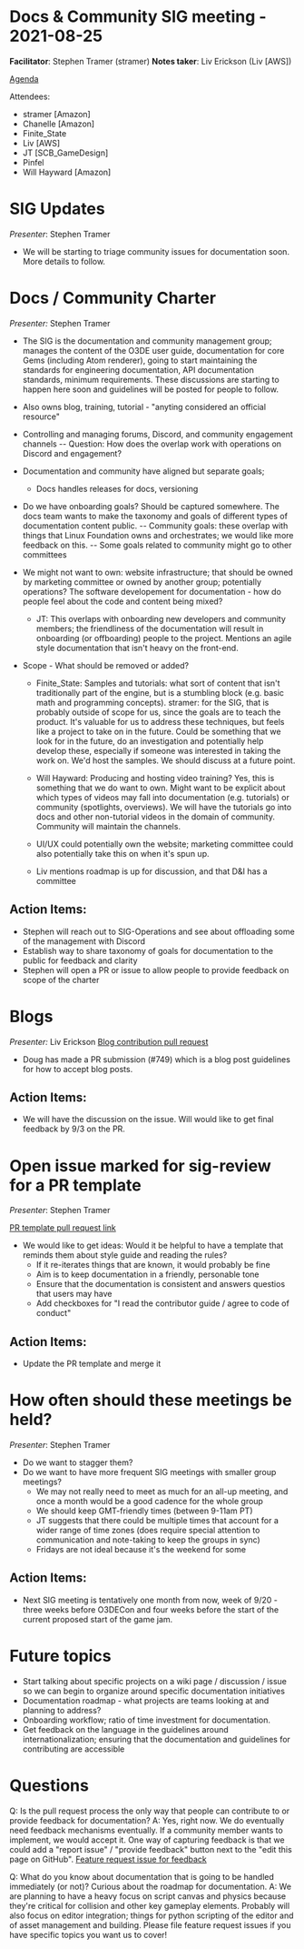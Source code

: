# Docs & Community SIG meeting - 2021-08-25 

**Facilitator**: Stephen Tramer (stramer) **Notes taker**: Liv Erickson (Liv [AWS])

[Agenda](https://github.com/o3de/sig-docs-community/issues/5) 

Attendees:
* stramer [Amazon]
* Chanelle [Amazon]
* Finite_State 
* Liv [AWS]
* JT [SCB_GameDesign]
* Pinfel
* Will Hayward [Amazon]

# SIG Updates
*Presenter*: Stephen Tramer
* We will be starting to triage community issues for documentation soon. More details to follow. 

# Docs / Community Charter
*Presenter:* Stephen Tramer
* The SIG is the documentation and community management group; manages the content of the O3DE user guide, documentation for core Gems (including Atom renderer), going to start maintaining the standards for engineering documentation, API documentation standards, minimum requirements. These discussions are starting to happen here soon and guidelines will be posted for people to follow. 

* Also owns blog, training, tutorial - "anyting considered an official resource"

* Controlling and managing forums, Discord, and community engagement channels 
-- Question: How does the overlap work with operations on Discord and engagement?


* Documentation and community have aligned but separate goals; 
    * Docs handles releases for docs, versioning
* Do we have onboarding goals? Should be captured somewhere. The docs team wants to make the taxonomy and goals of different types of documentation content public.
-- Community goals: these overlap with things that Linux Foundation owns and orchestrates; we would like more feedback on this. 
-- Some goals related to community might go to other committees 

* We might not want to own: website infrastructure; that should be owned by marketing committee or owned by another group; potentially operations? The software developement for documentation - how do people feel about the code and content being mixed? 

    * JT: This overlaps with onboarding new developers and community members; the friendliness of the documentation will result in onboarding (or offboarding) people to the project. Mentions an agile style documentation that isn't heavy on the front-end. 


* Scope  - What should be removed or added?
    * Finite_State: Samples and tutorials: what sort of content that isn't traditionally part of the engine, but is a stumbling block (e.g. basic math and programming concepts). stramer: for the SIG, that is probably outside of scope for us, since the goals are to teach the product. It's valuable for us to address these techniques, but feels like a project to take on in the future. Could be something that we look for in the future, do an investigation and potentially help develop these, especially if someone was interested in taking the work on. We'd host the samples. We should discuss at a future point. 

    * Will Hayward: Producing and hosting video training? Yes, this is something that we do want to own. Might want to be explicit about which types of videos may fall into documentation (e.g. tutorials) or community (spotlights, overviews). We will have the tutorials go into docs and other non-tutorial videos in the domain of community. Community will maintain the channels.

    * UI/UX could potentially own the website; marketing committee could also potentially take this on when it's spun up. 

    * Liv mentions roadmap is up for discussion, and that D&I has a committee 


## Action Items: 

* Stephen will reach out to SIG-Operations and see about offloading some of the management with Discord
* Establish way to share taxonomy of goals for documentation to the public for feedback and clarity 
* Stephen will open a PR or issue to allow people to provide feedback on scope of the charter


# Blogs
*Presenter:* Liv Erickson
[Blog contribution pull request](https://github.com/o3de/o3de.org/pull/749)
* Doug has made a PR submission (#749) which is a blog post guidelines for how to accept blog posts. 

## Action Items: 
* We will have the discussion on the issue. Will would like to get final feedback by 9/3 on the PR. 

# Open issue marked for sig-review for a PR template
*Presenter*: Stephen Tramer

[PR template pull request link](https://github.com/o3de/o3de.org/pull/749)
* We would like to get ideas: Would it be helpful to have a template that reminds them about style guide and reading the rules? 
    * If it re-iterates things that are known, it would probably be fine
    * Aim is to keep documentation in a friendly, personable tone
    * Ensure that the documentation is consistent and answers questios that users may have
    * Add checkboxes for "I read the contributor guide / agree to code of conduct" 

## Action Items:  
* Update the PR template and merge it


# How often should these meetings be held?
*Presenter*: Stephen Tramer 
- Do we want to stagger them?
- Do we want to have more frequent SIG meetings with smaller group meetings? 
    * We may not really need to meet as much for an all-up meeting, and once a month would be a good cadence for the whole group
    * We should keep GMT-friendly times (between 9-11am PT)
    * JT suggests that there could be multiple times that account for a wider range of time zones (does require special attention to communication and note-taking to keep the groups in sync)
    * Fridays are not ideal because it's the weekend for some

## Action Items:
* Next SIG meeting is tentatively one month from now, week of 9/20 - three weeks before O3DECon and four weeks before the start of the current proposed start of the game jam. 


# Future topics
* Start talking about specific projects on a wiki page / discussion / issue so we can begin to organize around specific documentation initiatives 
* Documentation roadmap - what projects are teams looking at and planning to address? 
* Onboarding workflow; ratio of time investment for documentation.
* Get feedback on the language in the guidelines around internationalization; ensuring that the documentation and guidelines for contributing are accessible 

# Questions
Q: Is the pull request process the only way that people can contribute to or provide feedback for documentation? A: Yes, right now. We do eventually need feedback mechanisms eventually. If a community member wants to implement, we would accept it. One way of capturing feedback is that we could add a "report issue" / "provide feedback" button next to the "edit this page on GitHub". [Feature request issue for feedback](https://github.com/o3de/o3de.org/issues/845)

Q: What do you know about documentation that is going to be handled immediately (or not)? Curious about the roadmap for documentation. A: We are planning to have a heavy focus on script canvas and physics because they're critical for collision and other key gameplay elements. Probably will also focus on editor integration; things for python scripting of the editor and of asset management and building. Please file feature request issues if you have specific topics you want us to cover!